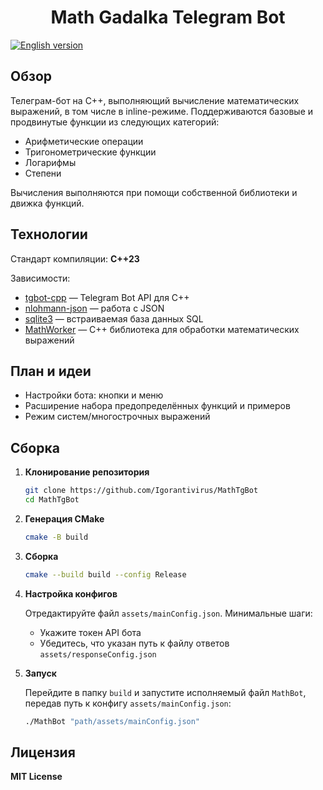 ﻿<h1 align="center">Math Gadalka Telegram Bot</h1>

[![English version](https://img.shields.io/badge/English%20version-blue)](README.md)

<h2>Обзор</h2>

Телеграм-бот на C++, выполняющий вычисление математических выражений, в том числе в inline-режиме.
Поддерживаются базовые и продвинутые функции из следующих категорий:

* Арифметические операции
* Тригонометрические функции
* Логарифмы
* Степени

Вычисления выполняются при помощи собственной библиотеки и движка функций.

<h2>Технологии</h2>

Стандарт компиляции: **C++23**

Зависимости:
* [tgbot-cpp](https://github.com/reo7sp/tgbot-cpp) — Telegram Bot API для C++
* [nlohmann-json](https://github.com/nlohmann/json) — работа с JSON
* [sqlite3](https://sqlite.org/download.html) — встраиваемая база данных SQL
* [MathWorker](https://github.com/Igorantivirus/MathWorker) — C++ библиотека для обработки математических выражений

<h2>План и идеи</h2>

* Настройки бота: кнопки и меню
* Расширение набора предопределённых функций и примеров
* Режим систем/многострочных выражений

<h2>Сборка</h2>

1. <b>Клонирование репозитория</b>
   
   ```sh
   git clone https://github.com/Igorantivirus/MathTgBot
   cd MathTgBot
   ```
2. <b>Генерация CMake</b>
   
   ```sh
   cmake -B build
   ```
3. <b>Сборка</b>
   
   ```sh
   cmake --build build --config Release
   ```
4. <b>Настройка конфигов</b>
   
   Отредактируйте файл `assets/mainConfig.json`. Минимальные шаги:
   - Укажите токен API бота
   - Убедитесь, что указан путь к файлу ответов `assets/responseConfig.json`
5. <b>Запуск</b>
   
   Перейдите в папку `build` и запустите исполняемый файл `MathBot`,
   передав путь к конфигу `assets/mainConfig.json`:
   
   ```sh
   ./MathBot "path/assets/mainConfig.json"
   ```

<h2>Лицензия</h2>

**MIT License**
